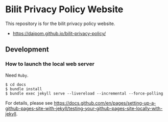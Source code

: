 # Bilit Privacy Policy Website

This repository is for the bilit privacy policy website.

* https://daipom.github.io/bilit-privacy-policy/

## Development

### How to launch the local web server

Need `Ruby`.

```console
$ cd docs
$ bundle install
$ bundle exec jekyll serve --livereload --incremental --force-polling
```

For details, please see https://docs.github.com/en/pages/setting-up-a-github-pages-site-with-jekyll/testing-your-github-pages-site-locally-with-jekyll.
